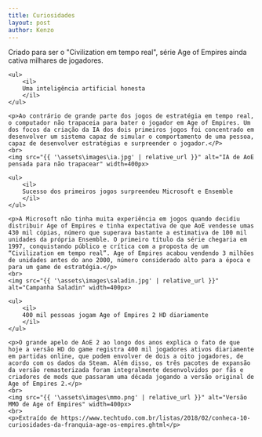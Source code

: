 ```yaml
---
title: Curiosidades
layout: post
author: Kenzo
---
```

<article>
    <p>Criado para ser o "Civilization em tempo real", série Age of Empires ainda cativa milhares de jogadores.</p>

    <ul>
        <il>
        Uma inteligência artificial honesta
        </il>
    </ul>

    <p>Ao contrário de grande parte dos jogos de estratégia em tempo real, o computador não trapaceia para bater o jogador em Age of Empires. Um dos focos da criação da IA dos dois primeiros jogos foi concentrado em desenvolver um sistema capaz de simular o comportamento de uma pessoa, capaz de desenvolver estratégias e surpreender o jogador.</P>
    <br>
    <img src="{{ '\assets\images\ia.jpg' | relative_url }}" alt="IA de AoE pensada para não trapacear" width=400px>

    <ul>
        <il>
        Sucesso dos primeiros jogos surpreendeu Microsoft e Ensemble
        </il>
    </ul>

    <p>A Microsoft não tinha muita experiência em jogos quando decidiu distribuir Age of Empires e tinha expectativa de que AoE vendesse umas 430 mil cópias, número que superava bastante a estimativa de 100 mil unidades da própria Ensemble. O primeiro título da série chegaria em 1997, conquistando público e crítica com a proposta de um “Civilization em tempo real”. Age of Empires acabou vendendo 3 milhões de unidades antes do ano 2000, número considerado alto para a época e para um game de estratégia.</p>
    <br>
    <img src="{{ '\assets\images\saladin.jpg' | relative_url }}" alt="Campanha Saladin" width=400px>

    <ul>
        <il>
        400 mil pessoas jogam Age of Empires 2 HD diariamente
        </il>
    </ul>

    <p>O grande apelo de AoE 2 ao longo dos anos explica o fato de que hoje a versão HD do game registra 400 mil jogadores ativos diariamente em partidas online, que podem envolver de dois a oito jogadores, de acordo com os dados da Steam. Além disso, os três pacotes de expansão da versão remasterizada foram integralmente desenvolvidos por fãs e criadores de mods que passaram uma década jogando a versão original de Age of Empires 2.</p>
    <br>
    <img src="{{ '\assets\images\mmo.png' | relative_url }}" alt="Versão MMO de Age of Empires" width=400px>
    <br>
    <p>Extraído de https://www.techtudo.com.br/listas/2018/02/conheca-10-curiosidades-da-franquia-age-os-empires.ghtml</p>
</article>